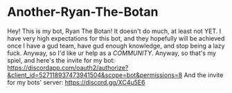 # Another-Ryan-The-Botan
Hey! This is my bot, Ryan The Botan! It doesn't do much, at least not YET. I have very high expectations for this bot, and they hopefully will be achieved once I have a gud team, have gud enough knowledge, and stop being a lazy fuck. Anyway, so I'd like ur help as a *COMMUNITY*. Anyway, so that's my spiel, and here's the invite for my bot:
https://discordapp.com/oauth2/authorize?&client_id=527118937473941504&scope=bot&permissions=8
And the invite for my bots' server:
https://discord.gg/XC4u5E6